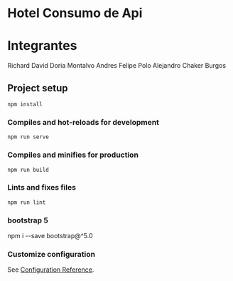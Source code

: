 # Hotel Consumo de Api

# Integrantes
Richard David Doria Montalvo
Andres Felipe Polo
Alejandro Chaker Burgos

## Project setup
```
npm install
```

### Compiles and hot-reloads for development
```
npm run serve
```

### Compiles and minifies for production
```
npm run build
```

### Lints and fixes files
```
npm run lint
```
### bootstrap 5
npm i --save bootstrap@^5.0


### Customize configuration
See [Configuration Reference](https://cli.vuejs.org/config/).
